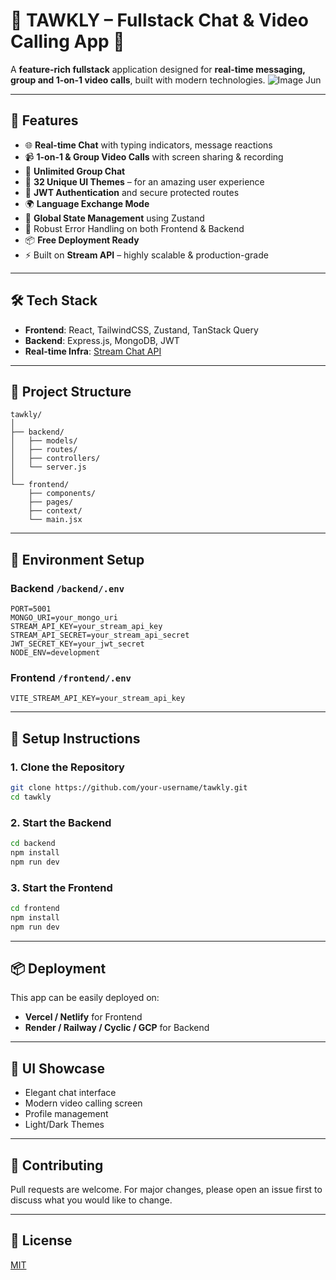 
# 🌟 TAWKLY – Fullstack Chat & Video Calling App 🌟

A **feature-rich fullstack** application designed for **real-time messaging, group and 1-on-1 video calls**, built with modern technologies.
![Image Jun](https://github.com/user-attachments/assets/61afdf5e-e6df-4a36-82c7-e4019f4dca1b)



---

## 🚀 Features

- 🌐 **Real-time Chat** with typing indicators, message reactions
- 📹 **1-on-1 & Group Video Calls** with screen sharing & recording
- 👥 **Unlimited Group Chat**
- 🎨 **32 Unique UI Themes** – for an amazing user experience
- 🔐 **JWT Authentication** and secure protected routes
- 🌍 **Language Exchange Mode**
- 🧠 **Global State Management** using Zustand
- 🚨 Robust Error Handling on both Frontend & Backend
- 📦 **Free Deployment Ready**
- ⚡ Built on **Stream API** – highly scalable & production-grade

---

## 🛠️ Tech Stack

- **Frontend**: React, TailwindCSS, Zustand, TanStack Query  
- **Backend**: Express.js, MongoDB, JWT  
- **Real-time Infra**: [Stream Chat API](https://getstream.io/chat/)

---

## 📁 Project Structure

```
tawkly/
│
├── backend/
│   ├── models/
│   ├── routes/
│   ├── controllers/
│   └── server.js
│
└── frontend/
    ├── components/
    ├── pages/
    ├── context/
    └── main.jsx
```

---

## 🔐 Environment Setup

### Backend `/backend/.env`

```env
PORT=5001
MONGO_URI=your_mongo_uri
STREAM_API_KEY=your_stream_api_key
STREAM_API_SECRET=your_stream_api_secret
JWT_SECRET_KEY=your_jwt_secret
NODE_ENV=development
```

### Frontend `/frontend/.env`

```env
VITE_STREAM_API_KEY=your_stream_api_key
```

---

## 🧪 Setup Instructions

### 1. Clone the Repository

```bash
git clone https://github.com/your-username/tawkly.git
cd tawkly
```

### 2. Start the Backend

```bash
cd backend
npm install
npm run dev
```

### 3. Start the Frontend

```bash
cd frontend
npm install
npm run dev
```

---

## 📦 Deployment

This app can be easily deployed on:

- **Vercel / Netlify** for Frontend  
- **Render / Railway / Cyclic / GCP** for Backend  

---

## 📸 UI Showcase

- Elegant chat interface  
- Modern video calling screen  
- Profile management  
- Light/Dark Themes  

---

## 🙌 Contributing

Pull requests are welcome. For major changes, please open an issue first to discuss what you would like to change.

---

## 📜 License

[MIT](LICENSE)

